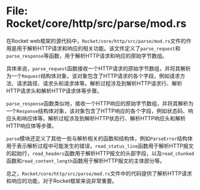 # File: Rocket/core/http/src/parse/mod.rs

在Rocket web框架的源代码中，`Rocket/core/http/src/parse/mod.rs`文件的作用是用于解析HTTP请求和响应的相关功能。该文件定义了`parse_request`和`parse_response`等函数，用于解析HTTP请求和响应的原始字节数组。

具体来说，`parse_request`函数接收一个HTTP请求的原始字节数组，并将其解析为一个`Request`结构体对象，该对象包含了HTTP请求的各个字段，例如请求方法、请求路径、请求头和请求体等。解析过程涉及到解析HTTP请求行、解析HTTP请求头和解析HTTP请求体等步骤。

`parse_response`函数类似地，接收一个HTTP响应的原始字节数组，并将其解析为一个`Response`结构体对象，该对象包含了HTTP响应的各个字段，例如状态码、响应头和响应体等。解析过程涉及到解析HTTP状态行、解析HTTP响应头和解析HTTP响应体等步骤。

`parse`模块还定义了其他一些与解析相关的函数和结构体，例如`ParseError`结构体用于表示解析过程中可能发生的错误，`read_status_line`函数用于解析HTTP报文的起始行，`read_headers`函数用于解析HTTP报文的头部字段，以及`read_chunked`函数和`read_content_length`函数用于解析HTTP报文的主体部分等。

总之，`Rocket/core/http/src/parse/mod.rs`文件中的代码提供了解析HTTP请求和响应的功能，对于Rocket框架来说非常重要。

